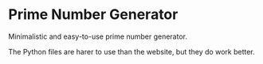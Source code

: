 # Prime Number Generator

Minimalistic and easy-to-use prime number generator.

The Python files are harer to use than the website, but they do work better.
